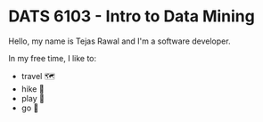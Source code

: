 # DATS 6103 - Intro to Data Mining
Hello, my name is Tejas Rawal and I'm a software developer.  

In my free time, I like to:
- travel 🗺️
- hike 🥾
- play 🏀
- go 🏃
